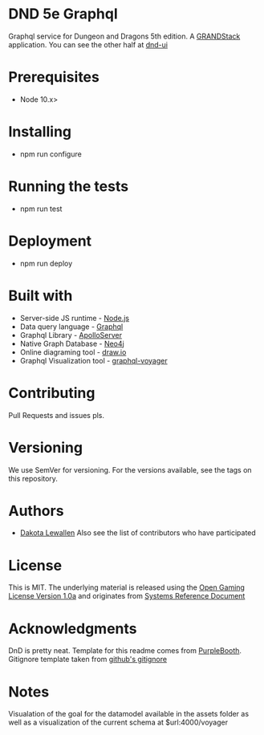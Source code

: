 # DND 5e Graphql
Graphql service for Dungeon and Dragons 5th edition. A [GRANDStack](https://grandstack.io/) application. You can see the other half at [dnd-ui](https://github.com/IamFlowZ/dnd-ui)

# Prerequisites
* Node 10.x>

# Installing
* npm run configure

# Running the tests
* npm run test

# Deployment
* npm run deploy

# Built with
* Server-side JS runtime - [Node.js](https://nodejs.org/en/)
* Data query language - [Graphql](https://graphql.org)
* Graphql Library - [ApolloServer](https://www.apollographql.com)
* Native Graph Database - [Neo4j](https://neo4j.com/developer/javascript/)
* Online diagraming tool - [draw.io](https://draw.io)
* Graphql Visualization tool - [graphql-voyager](https://github.com/APIs-guru/graphql-voyager)

# Contributing
Pull Requests and issues pls.

# Versioning
We use SemVer for versioning. For the versions available, see the tags on this repository.

# Authors
- [Dakota Lewallen](https://github.com/IamFlowZ)
Also see the list of contributors who have participated

# License
This is MIT. The underlying material
is released using the [Open Gaming License Version 1.0a](https://www.wizards.com/default.asp?x=d20/oglfaq/20040123f) and originates from [Systems Reference Document](https://media.wizards.com/2016/downloads/DND/SRD-OGL_V5.1.pdf)

# Acknowledgments
DnD is pretty neat. Template for this readme comes from [PurpleBooth](https://gist.github.com/PurpleBooth/109311bb0361f32d87a2). Gitignore template taken from [github's gitignore](https://github.com/github/gitignore)

# Notes
Visualation of the goal for the datamodel available in the assets folder as well as a visualization of the current schema at $url:4000/voyager